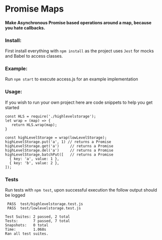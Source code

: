 # Promise Maps
#### Make Asynchronous Promise based operations around a map, because you hate callbacks.

### Install:
First install everything with `npm install` as the project uses `Jest` for mocks 
and Babel to access classes.

### Example:
Run `npm start` to execute access.js for an example implementation 

### Usage:

If you wish to run your own project here are code snippets to help you get started

```
const HLS = require('./highlevelstorage');
let wrap = (map) => {
   return HLS.wrap(map);
}
 
const highLevelStorage = wrap(lowLevelStorage);
highLevelStorage.put('a', 1) // returns a Promise
highLevelStorage.get('a')     // returns a Promise
highLevelStorage.del('a')     // returns a Promise
highLevelStorage.batchPut([   // returns a Promise
  { key: 'a', value: 1 },
  { key: 'b', value: 2 },
]);
```

### Tests

Run tests with `npm test`, upon successful execution the follow output should be logged

```
 PASS  test/highlevelstorage.test.js
 PASS  test/lowlevelstorage.test.js

Test Suites: 2 passed, 2 total
Tests:       7 passed, 7 total
Snapshots:   0 total
Time:        1.068s
Ran all test suites.
```
